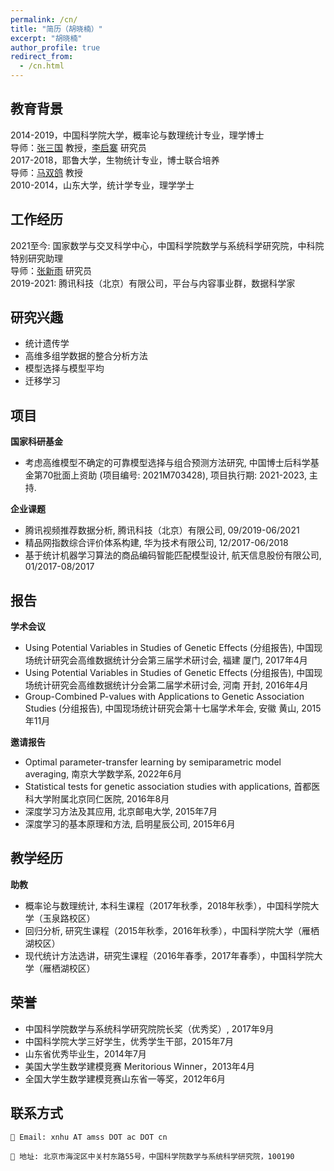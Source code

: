 ```yaml
---
permalink: /cn/
title: "简历（胡晓楠）"
excerpt: "胡晓楠"
author_profile: true
redirect_from: 
  - /cn.html
---
```


教育背景
------
2014-2019，中国科学院大学，概率论与数理统计专业，理学博士    
导师：[张三国](https://people.ucas.ac.cn/~sgzhang) 教授，[李启寨](https://people.ucas.ac.cn/~liq) 研究员   
2017-2018，耶鲁大学，生物统计专业，博士联合培养   
导师：[马双鸽](https://ysph.yale.edu/profile/shuangge_ma/) 教授    
2010-2014，山东大学，统计学专业，理学学士 

工作经历
------
2021至今: 国家数学与交叉科学中心，中国科学院数学与系统科学研究院，中科院特别研究助理   
导师：[张新雨](http://homepage.amss.ac.cn/research/homePage/dc8f0ecc0eb548d88443b15d46ca8569/myHomePage.html) 研究员   
2019-2021: 腾讯科技（北京）有限公司，平台与内容事业群，数据科学家

研究兴趣
------
* 统计遗传学
* 高维多组学数据的整合分析方法
* 模型选择与模型平均
* 迁移学习

项目
------
**国家科研基金**   
* 考虑高维模型不确定的可靠模型选择与组合预测方法研究, 中国博士后科学基金第70批面上资助 (项目编号: 2021M703428), 项目执行期: 2021-2023, 主持.   

**企业课题**   
* 腾讯视频推荐数据分析, 腾讯科技（北京）有限公司, 09/2019-06/2021   
* 精品网指数综合评价体系构建, 华为技术有限公司, 12/2017-06/2018    
* 基于统计机器学习算法的商品编码智能匹配模型设计, 航天信息股份有限公司, 01/2017-08/2017
  
报告
------
**学术会议**    
* Using Potential Variables in Studies of Genetic Effects (分组报告), 中国现场统计研究会高维数据统计分会第三届学术研讨会, 福建 厦门, 2017年4月
* Using Potential Variables in Studies of Genetic Effects (分组报告), 中国现场统计研究会高维数据统计分会第二届学术研讨会, 河南 开封, 2016年4月
* Group-Combined P-values with Applications to Genetic Association Studies (分组报告), 中国现场统计研究会第十七届学术年会, 安徽 黄山, 2015年11月

**邀请报告**    
* Optimal parameter-transfer learning by semiparametric model averaging, 南京大学数学系, 2022年6月
* Statistical tests for genetic association studies with applications, 首都医科大学附属北京同仁医院, 2016年8月
* 深度学习方法及其应用, 北京邮电大学, 2015年7月
* 深度学习的基本原理和方法, 启明星辰公司, 2015年6月

教学经历
------
**助教**    
* 概率论与数理统计, 本科生课程（2017年秋季，2018年秋季），中国科学院大学（玉泉路校区）
* 回归分析, 研究生课程（2015年秋季，2016年秋季），中国科学院大学（雁栖湖校区）
* 现代统计方法选讲，研究生课程（2016年春季，2017年春季），中国科学院大学（雁栖湖校区）

荣誉
------
* 中国科学院数学与系统科学研究院院长奖（优秀奖）, 2017年9月   
* 中国科学院大学三好学生，优秀学生干部，2015年7月   
* 山东省优秀毕业生，2014年7月   
* 美国大学生数学建模竞赛 Meritorious Winner，2013年4月   
* 全国大学生数学建模竞赛山东省一等奖，2012年6月

联系方式
------
    📧 Email: xnhu AT amss DOT ac DOT cn

    🏢 地址: 北京市海淀区中关村东路55号，中国科学院数学与系统科学研究院，100190

